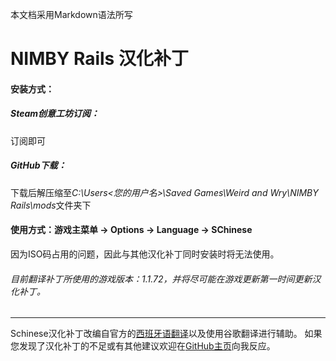 本文档采用Markdown语法所写

# NIMBY Rails 汉化补丁

#### 安装方式：
##### Steam创意工坊订阅：
订阅即可
##### GitHub下载：
下载后解压缩至*C:\Users\<您的用户名>\Saved Games\Weird and Wry\NIMBY Rails\mods*文件夹下

#### 使用方式：游戏主菜单 -> Options -> Language -> SChinese
因为ISO码占用的问题，因此与其他汉化补丁同时安装时将无法使用。

###### 目前翻译补丁所使用的游戏版本：1.1.72，并将尽可能在游戏更新第一时间更新汉化补丁。

------------

Schinese汉化补丁改编自官方的[西班牙语翻译](https://github.com/weirdandwry/nr-local-spa "西班牙语翻译")以及使用谷歌翻译进行辅助。
如果您发现了汉化补丁的不足或有其他建议欢迎在[GitHub主页](https://github.com/middlewhite/NIMBYRails-ChineseLanguage "GitHub主页")向我反应。
